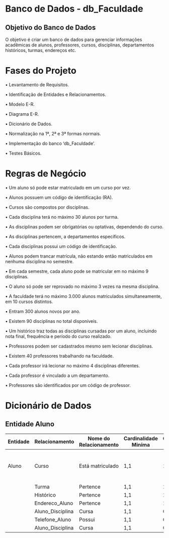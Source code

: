 # Banco de Dados - db_Faculdade

## Objetivo do Banco de Dados
O objetivo é criar um banco de dados para gerenciar informações acadêmicas de alunos, professores, cursos, disciplinas, departamentos históricos, turmas, endereços etc.


# Fases do Projeto 

• Levantamento de Requisitos.

• Identificação de Entidades e Relacionamentos.

• Modelo E-R.

• Diagrama E-R.

• Dicionário de Dados.

• Normalização na 1ª, 2ª e 3ª formas normais.

• Implementação do banco ‘db_Faculdade’.

• Testes Básicos.

# Regras de Negócio

• Um aluno só pode estar matriculado em um curso por vez.

• Alunos possuem um código de identificação (RA).

• Cursos são compostos por disciplinas.

• Cada disciplina terá no máximo 30 alunos por turma.

• As disciplinas podem ser obrigatórias ou optativas, dependendo do curso.

• As disciplinas pertencem, a departamentos específicos.

• Cada disciplinas possui um código de identificação.

• Alunos podem trancar matrícula, não estando então matriculados em nenhuma disciplina no semestre.

• Em cada semestre, cada aluno pode se matricular em no máximo 9 disciplinas.

• O aluno só pode ser reprovado no máximo 3 vezes na mesma disciplina.

• A faculdade terá no máximo 3.000 alunos matriculados simultaneamente, em 10 cursos distintos.

• Entram 300 alunos novos por ano.

• Existem 90 disciplinas no total disponíveis.

• Um histórico traz todas as disciplinas cursadas por um aluno, incluindo nota final, frequência e período do curso realizado.

• Professores podem ser cadastrados mesmo sem lecionar disciplinas.

• Existem 40 professores trabalhando na faculdade.

• Cada professor irá lecionar no máximo 4 disciplinas diferentes.

• Cada professor é vinculado a um departamento.

• Professores são identificados por um código de professor.

# Dicionário de Dados


## Entidade Aluno

| Entidade | Relacionamento   | Nome do Relacionamento | Cardinalidade Miníma | Cardinalidade Máxima | Descrição                                            |
|----------|------------------|------------------------|----------------------|----------------------|------------------------------------------------------|
| Aluno	   | Curso	          | Está matriculado       | 1,1                  | 1,n                  | Tabela para cadastro de informações sobre os alunos. |
|          | Turma            | Pertence               | 1,1                  | 1,n	                 |                                                      |
|          | Histórico        | Pertence               | 1,1                  | 1,1	                 |                                                      |
|          | Endereco_Aluno   | Pertence               | 1,1                  | 1,n	                 |                                                      |
|          | Aluno_Disciplina | Cursa                  | 1,1                  | 0,n                  |                                                      |	
|          | Telefone_Aluno   | Possui                 | 1,1                  | 0,n                  |                                                      |	
|          | Aluno_Disciplina | Cursa                  | 1,1                  | 0,n	                 |                                                      |

